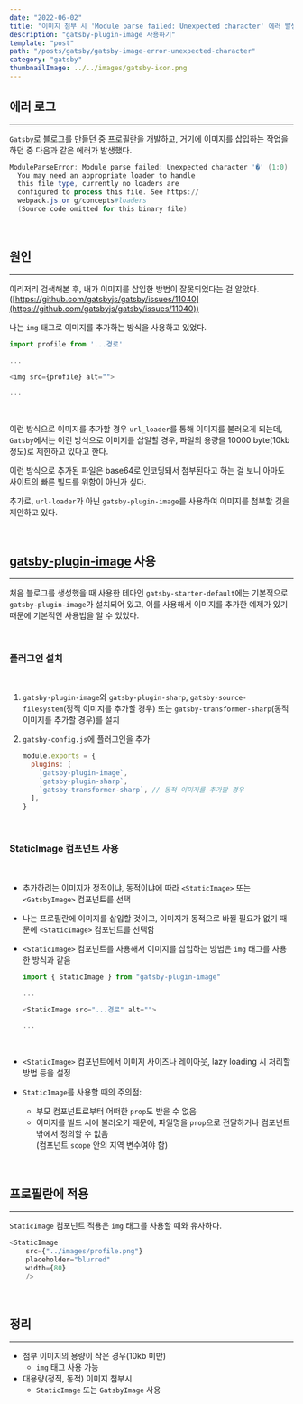 ```yaml
---
date: "2022-06-02"
title: "이미지 첨부 시 'Module parse failed: Unexpected character' 에러 발생"
description: "gatsby-plugin-image 사용하기"
template: "post"
path: "/posts/gatsby/gatsby-image-error-unexpected-character"
category: "gatsby"
thumbnailImage: ../../images/gatsby-icon.png
---
```


## 에러 로그
***

`Gatsby`로 블로그를 만들던 중 프로필란을 개발하고, 거기에 이미지를 삽입하는 작업을 하던 중 다음과 같은 에러가 발생했다.

```Powershell
ModuleParseError: Module parse failed: Unexpected character '�' (1:0)
  You may need an appropriate loader to handle 
  this file type, currently no loaders are 
  configured to process this file. See https://
  webpack.js.or g/concepts#loaders
  (Source code omitted for this binary file)
```

</br>

## 원인
***

이리저리 검색해본 후, 내가 이미지를 삽입한 방법이 잘못되었다는 걸 알았다.([https://github.com/gatsbyjs/gatsby/issues/11040](https://github.com/gatsbyjs/gatsby/issues/11040))

나는 `img` 태그로 이미지를 추가하는 방식을 사용하고 있었다.

```javascript
import profile from '...경로'

...

<img src={profile} alt="">

...
```

</br>

이런 방식으로 이미지를 추가할 경우 `url_loader`를 통해 이미지를 불러오게 되는데, `Gatsby`에서는 이런 방식으로 이미지를 삽일할 경우, 파일의 용량을 10000 byte(10kb 정도)로 제한하고 있다고 한다.

이런 방식으로 추가된 파일은 base64로 인코딩돼서 첨부된다고 하는 걸 보니 아마도 사이트의 빠른 빌드를 위함이 아닌가 싶다.

추가로, `url-loader`가 아닌 `gatsby-plugin-image`를 사용하여 이미지를 첨부할 것을 제안하고 있다.

</br>

## [gatsby-plugin-image](https://www.gatsbyjs.com/plugins/gatsby-plugin-image) 사용
***

처음 블로그를 생성했을 때 사용한 테마인 `gatsby-starter-default`에는 기본적으로 `gatsby-plugin-image`가 설치되어 있고, 이를 사용해서 이미지를 추가한 예제가 있기 때문에 기본적인 사용법을 알 수 있었다.

</br>

### 플러그인 설치

</br>

1. `gatsby-plugin-image`와 `gatsby-plugin-sharp`, `gatsby-source-filesystem`(정적 이미지를 추가할 경우) 또는 `gatsby-transformer-sharp`(동적 이미지를 추가할 경우)를 설치

2. `gatsby-config.js`에 플러그인을 추가

    ```javascript
    module.exports = {
      plugins: [
        `gatsby-plugin-image`,
        `gatsby-plugin-sharp`,
        `gatsby-transformer-sharp`, // 동적 이미지를 추가할 경우
      ],
    }
    ```

</br>

### StaticImage 컴포넌트 사용

</br>

* 추가하려는 이미지가 정적이냐, 동적이냐에 따라 `<StaticImage>` 또는 `<GatsbyImage>` 컴포넌트를 선택

* 나는 프로필란에 이미지를 삽입할 것이고, 이미지가 동적으로 바뀔 필요가 없기 때문에 `<StaticImage>` 컴포넌트를 선택함

* `<StaticImage>` 컴포넌트를 사용해서 이미지를 삽입하는 방법은 `img` 태그를 사용한 방식과 같음

    ```javascript
    import { StaticImage } from "gatsby-plugin-image"

    ...

    <StaticImage src="...경로" alt="">

    ...
    ```
    </br>
* `<StaticImage>` 컴포넌트에서 이미지 사이즈나 레이아웃, lazy loading 시 처리할 방법 등을 설정

* `StaticImage`를 사용할 때의 주의점:
  * 부모 컴포넌트로부터 어떠한 `prop`도 받을 수 없음
  * 이미지를 빌드 시에 불러오기 때문에, 파일명을 `prop`으로 전달하거나 컴포넌트 밖에서 정의할 수 없음</br>(컴포넌트 `scope` 안의 지역 변수여야 함)

</br>

## 프로필란에 적용
***

`StaticImage` 컴포넌트 적용은 `img` 태그를 사용할 때와 유사하다.

```javascript
<StaticImage
    src={"../images/profile.png"}
    placeholder="blurred"
    width={80}
    />
```
</br>

## 정리
***

* 첨부 이미지의 용량이 작은 경우(10kb 미만)
  * `img` 태그 사용 가능
* 대용량(정적, 동적) 이미지 첨부시
  * `StaticImage` 또는 `GatsbyImage` 사용